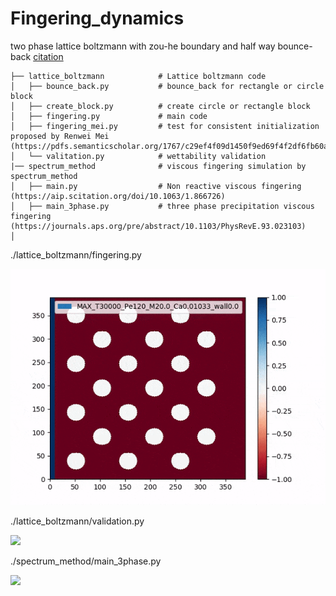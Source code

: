 # Fingering_dynamics
two phase lattice boltzmann with zou-he boundary and half way bounce-back
[citation](https://www.sciencedirect.com/science/article/pii/S0377025715002037?via%3Dihub)

    ├── lattice_boltzmann            # Lattice boltzmann code
    │   ├── bounce_back.py           # bounce_back for rectangle or circle block 
    │   ├── create_block.py          # create circle or rectangle block
    │   ├── fingering.py             # main code
    │   ├── fingering_mei.py         # test for consistent initialization proposed by Renwei Mei (https://pdfs.semanticscholar.org/1767/c29ef4f09d1450f9ed69f4f2df6fb60ae809.pdf)
    │   └── valitation.py            # wettability validation
    |── spectrum_method              # viscous fingering simulation by spectrum_method
    │   ├── main.py                  # Non reactive viscous fingering (https://aip.scitation.org/doi/10.1063/1.866726)
    │   ├── main_3phase.py           # three phase precipitation viscous fingering (https://journals.aps.org/pre/abstract/10.1103/PhysRevE.93.023103)
    │   
    
./lattice_boltzmann/fingering.py

![](ezgif.com-video-to-gif-compressor.gif)


./lattice_boltzmann/validation.py

![](wettability_validaton.png)

./spectrum_method/main_3phase.py

![](3phase_precipitationVF.git)
